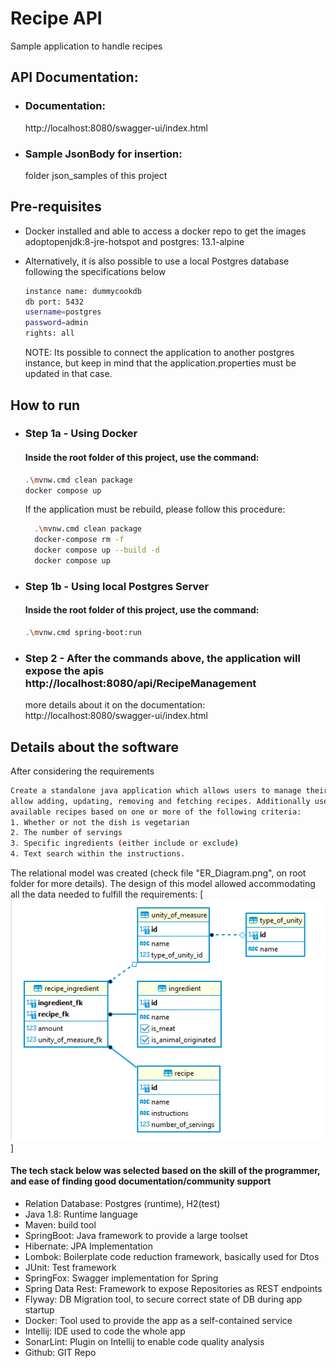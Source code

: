 # Recipe API

Sample application to handle recipes

## API Documentation:

- ### Documentation:
  http://localhost:8080/swagger-ui/index.html
- ### Sample JsonBody for insertion:
  folder json_samples of this project

## Pre-requisites

- Docker installed and able to access a docker repo to get the images adoptopenjdk:8-jre-hotspot and postgres:
  13.1-alpine
- Alternatively, it is also possible to use a local Postgres database following the specifications below

  ```sh
  instance name: dummycookdb
  db port: 5432
  username=postgres
  password=admin
  rights: all
  ```

  NOTE: Its possible to connect the application to another postgres instance, but keep in mind that the
  application.properties must be updated in that case.

## How to run

- ### Step 1a - Using Docker
  #### Inside the root folder of this project, use the command:
  ```sh
  .\mvnw.cmd clean package
  docker compose up
  ```
  If the application must be rebuild, please follow this procedure:
  ```sh
    .\mvnw.cmd clean package
    docker-compose rm -f
    docker compose up --build -d
    docker compose up
    ```

- ### Step 1b - Using local Postgres Server
  #### Inside the root folder of this project, use the command:
  ```sh
  .\mvnw.cmd spring-boot:run
  ```
- ### Step 2 - After the commands above, the application will expose the apis http://localhost:8080/api/RecipeManagement
  more details about it on the documentation: http://localhost:8080/swagger-ui/index.html

## Details about the software

After considering the requirements

  ```sh
  Create a standalone java application which allows users to manage their favourite recipes. It should
  allow adding, updating, removing and fetching recipes. Additionally users should be able to filter
  available recipes based on one or more of the following criteria:
  1. Whether or not the dish is vegetarian
  2. The number of servings
  3. Specific ingredients (either include or exclude)
  4. Text search within the instructions.
  ```

The relational model was created (check file "ER_Diagram.png", on root folder for more details). The design of this
model allowed accommodating all the data needed to fulfill the requirements:
[![N|Solid](https://raw.githubusercontent.com/wesleisantos071/recipe-service/main/ER_Diagram.png)]

#### The tech stack below was selected based on the skill of the programmer, and ease of finding good documentation/community support

- Relation Database: Postgres (runtime), H2(test)
- Java 1.8: Runtime language
- Maven: build tool
- SpringBoot: Java framework to provide a large toolset
- Hibernate: JPA Implementation
- Lombok: Boilerplate code reduction framework, basically used for Dtos
- JUnit: Test framework
- SpringFox: Swagger implementation for Spring
- Spring Data Rest: Framework to expose Repositories as REST endpoints
- Flyway: DB Migration tool, to secure correct state of DB during app startup
- Docker: Tool used to provide the app as a self-contained service
- Intellij: IDE used to code the whole app
- SonarLint: Plugin on Intellij to enable code quality analysis
- Github: GIT Repo
